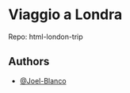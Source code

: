 # Viaggio a Londra

Repo: html-london-trip


## Authors

- [@Joel-Blanco](https://github.com/Joel-Blanco)